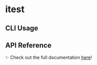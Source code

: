 # itest

## CLI Usage

## API Reference

✨ Check out the full documentation [here](https://codefori.github.io/docs/developing/testing/overview)!